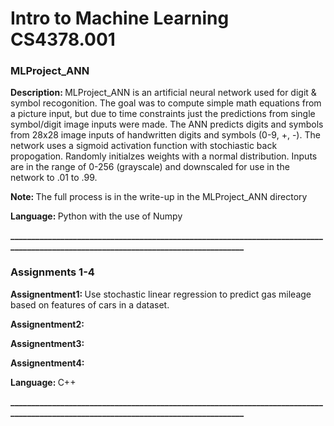 
# Intro to Machine Learning CS4378.001 
### MLProject_ANN
<p> <b> Description: </b> MLProject_ANN is an artificial neural network used for digit & symbol recogonition. The goal was to compute simple math equations from a picture input, but due to time constraints just the predictions from single symbol/digit image inputs were made. The ANN predicts digits and symbols from 28x28 image inputs of handwritten digits and symbols (0-9, +, -). 
The network uses a sigmoid activation function with stochiastic back propogation. Randomly initialzes weights with a normal distribution. Inputs are in the range of 0-256 (grayscale) and downscaled for use in the network to .01 to .99.
<p> <b> Note: </b> The full process is in the write-up in the MLProject_ANN directory </p>
<p> <b> Language: </b> Python with the use of Numpy </p>

<b>___________________________________________________________________________________________________________________________________</b>
### Assignments 1-4
<p><b> Assignentment1: </b> Use stochastic linear regression to predict gas mileage based on features of cars in a dataset. </p>
<p><b> Assignentment2: </b> </p>
<p><b> Assignentment3: </b> </p>
<p><b> Assignentment4: </b> </p>
<p> <b> Language: </b> C++ </p>
<b>___________________________________________________________________________________________________________________________________</b>
